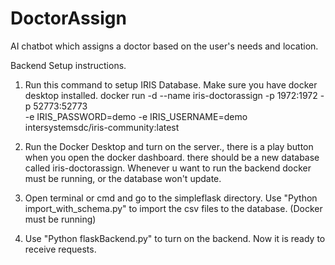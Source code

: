 # DoctorAssign

AI chatbot which assigns a doctor based on the user's needs and location.


Backend Setup instructions.

1. Run this command to setup IRIS Database. Make sure you have docker desktop installed.
docker run -d --name iris-doctorassign -p 1972:1972 -p 52773:52773 \
    -e IRIS_PASSWORD=demo -e IRIS_USERNAME=demo \
    intersystemsdc/iris-community:latest

2. Run the Docker Desktop and turn on the server., there is a play button when you open the docker dashboard. there should be a new database called iris-doctorassign. Whenever u want to run the backend docker must be running, or the database won't update.

3. Open terminal or cmd and go to the simpleflask directory. Use "Python import_with_schema.py" to import the csv files to the database. (Docker must be running)

4. Use "Python flaskBackend.py" to turn on the backend. Now it is ready to receive requests. 